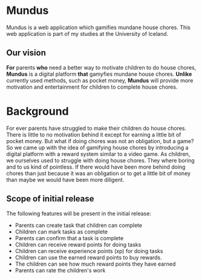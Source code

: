 # Mundus

Mundus is a web application which gamifies mundane house chores. This web application is part of my studies at the University of Iceland.

## Our vision
**For** parents **who** need a better way to motivate children to do house chores, **Mundus** is a digital platform **that** gamyfies mundane house chores. **Unlike** currently used methods, such as pocket money, **Mundus** will provide more motivation and entertainment for children to complete house chores.

# Background
For ever parents have struggled to make their children do house chores. There is little to no motivation behind it except for earning a little bit of pocket money. But what if doing chores was not an obligation, but a game? So we came up with the idea of gamifying house chores by introducing a digital platform with a reward system similar to a video game.
As children, we ourselves used to struggle with doing house chores. They where boring and to us kind of pointless. If there would have been more behind doing chores than just because it was an obligation or to get a little bit of money than maybe we would have been more diligent. 
## Scope of initial release
The following features will be present in the initial release:
 
 *  Parents can create task that children can complete
 * Children can mark tasks as complete
 * Parents can confirm that a task is complete
 * Children can receive reward points for doing tasks
 * Children can receive experience points (xp) for doing tasks
 * Children can use the earned reward points to buy rewards.
 * The children can see how much reward points they have earned
 * Parents can rate the children's work
